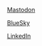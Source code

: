 <a rel="me" href="https://mastodon.social/@gavincompton">Mastodon</a>

[BlueSky](https://bsky.app/profile/gavincompton.bsky.social)

[LinkedIn](https://www.linkedin.com/in/gavincompton)
